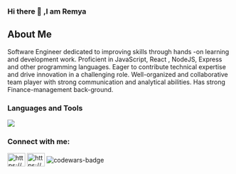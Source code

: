 ### Hi there 👋 ,I am Remya
<h2> About Me </h2>
<p align="left">Software Engineer dedicated to improving skills through hands -on learning and development work. Proficient in JavaScript, React , NodeJS, Express and other programming languages. Eager to contribute technical expertise and drive innovation in a challenging role. Well-organized and collaborative team player with strong communication and analytical abilities. Has strong Finance-management back-ground.</p>


<h3>Languages and Tools</h3>
 <img src="https://skillicons.dev/icons?i=html,css,react,js,ts,redux,tailwind,nodejs,express,github,materialui,mysql,postman,vscode&perline=5" />
<h3 align="left">Connect with me:</h3>
<p align="left">
<a href="https://www.linkedin.com/in/remyamm/" target="blank"><img align="center" src="https://raw.githubusercontent.com/rahuldkjain/github-profile-readme-generator/master/src/images/icons/Social/linked-in-alt.svg" alt="https://www.linkedin.com/in/remyamm/" height="30" width="40" /></a>
<a href="https://www.hackerrank.com/https://www.hackerrank.com/remyajinil" target="blank"><img align="center" src="https://raw.githubusercontent.com/rahuldkjain/github-profile-readme-generator/master/src/images/icons/Social/hackerrank.svg" alt="https://www.hackerrank.com/remyajinil" height="30" width="40" /></a>
  <img align="center" src="https://www.codewars.com/users/RemyaManoharan/badges/micro" alt="codewars-badge" />
</p>


